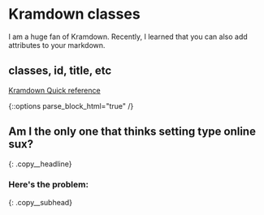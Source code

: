 # Kramdown classes

I am a huge fan of Kramdown. Recently, I learned that you can also add attributes to your markdown.

## classes, id, title, etc



[Kramdown Quick reference](http://kramdown.gettalong.org/quickref.html)

{::options parse_block_html="true" /}
<div class="copy" max-width="600px" style="position: relative;">

## Am I the only one that thinks setting type online sux?
{: .copy__headline}

### Here's the problem:
{: .copy__subhead}
